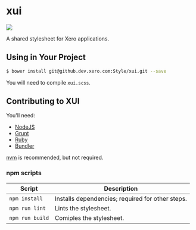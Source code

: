 
# xui

<a href="https://teamcity.dev.xero.com/viewType.html?buildTypeId=Xui_Style_Master"><img src="https://teamcity.dev.xero.com/app/rest/builds/buildType:(id:Xui_Style_Master)/statusIcon"></a>

A shared stylesheet for Xero applications.


## Using in Your Project

```bash
$ bower install git@github.dev.xero.com:Style/xui.git --save
```

You will need to compile `xui.scss`.


## Contributing to XUI

You'll need:

* [NodeJS](https://nodejs.org/)
* [Grunt](http://gruntjs.com/)
* [Ruby](https://www.ruby-lang.org/en/)
* [Bundler](http://bundler.io/)

[nvm](https://github.com/creationix/nvm) is recommended, but not required.

### npm scripts

Script          | Description
----------------|-------------
`npm install`   | Installs dependencies; required for other steps.
`npm run lint`  | Lints the stylesheet.
`npm run build` | Comiples the stylesheet.
